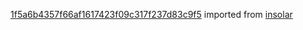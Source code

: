 [1f5a6b4357f66af1617423f09c317f237d83c9f5](https://github.com/insolar/insolar/commit/1f5a6b4357f66af1617423f09c317f237d83c9f5) imported from [insolar](https://github.com/insolar/insolar)
